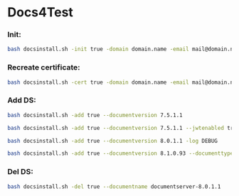 # Docs4Test

### Init:
```sh
bash docsinstall.sh -init true -domain domain.name -email mail@domain.name
```
### Recreate certificate:
```sh
bash docsinstall.sh -cert true -domain domain.name -email mail@domain.name
```
### Add DS:
```sh
bash docsinstall.sh -add true --documentversion 7.5.1.1
```
```sh
bash docsinstall.sh -add true --documentversion 7.5.1.1 --jwtenabled true --jwtheader AuthorizationJwt --jwtsecret JWTforTest --wopi true
```
```sh
bash docsinstall.sh -add true --documentversion 8.0.1.1 -log DEBUG
```
```sh
bash docsinstall.sh -add true --documentversion 8.1.0.93 --documenttype 4testing-documentserver-de
```
### Del DS:
```sh
bash docsinstall.sh -del true --documentname documentserver-8.0.1.1
```
